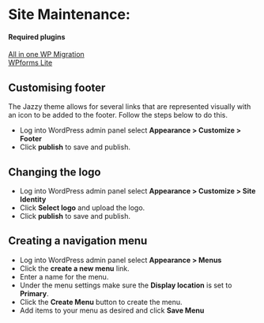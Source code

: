 # Site Maintenance:

#### Required plugins

[All in one WP Migration](https://wordpress.org/plugins/font-awesome/)
<br/>
[WPforms Lite](https://wordpress.org/plugins/wpforms-lite/)

## Customising footer

The Jazzy theme allows for several links that are represented visually with an icon to be added to the footer. Follow
the steps below to do this.

- Log into WordPress admin panel select **Appearance > Customize > Footer**
- Click **publish** to save and publish.

## Changing the logo

- Log into WordPress admin panel select **Appearance > Customize > Site Identity**
- Click **Select logo** and upload the logo.
- Click **publish** to save and publish.

## Creating a navigation menu

- Log into WordPress admin panel select **Appearance > Menus**
- Click the **create a new menu** link.
- Enter a name for the menu.
- Under the menu settings make sure the **Display location** is set to **Primary**.
- Click the **Create Menu** button to create the menu.
- Add items to your menu as desired and click **Save Menu**
